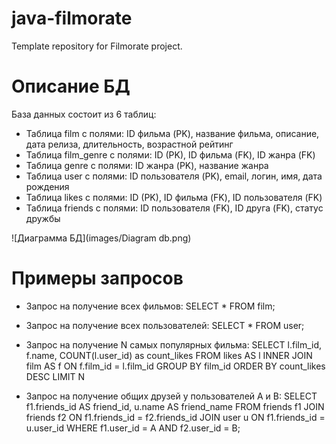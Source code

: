 # java-filmorate
Template repository for Filmorate project.

# Описание БД
База данных состоит из 6 таблиц:
- Таблица film с полями: ID фильма (PK), название фильма, описание, дата релиза, длительность, возрастной рейтинг
- Таблица film_genre с полями: ID (PK), ID фильма (FK), ID жанра (FK)
- Таблица genre с полями: ID жанра (PK), название жанра
- Таблица user с полями: ID пользователя (PK), email, логин, имя, дата рождения
- Таблица likes с полями: ID (PK), ID фильма (FK), ID пользователя (FK)
- Таблица friends с полями: ID пользователя (FK), ID друга (FK), статус дружбы

![Диаграмма БД](images/Diagram db.png)

# Примеры запросов

- Запрос на получение всех фильмов:
SELECT *
FROM film;

- Запрос на получение всех пользователей:
SELECT *
FROM user;

- Запрос на получение N самых популярных фильма:
SELECT l.film_id,
f.name,
COUNT(l.user_id) as count_likes
FROM likes AS l
INNER JOIN film AS f ON f.film_id = l.film_id
GROUP BY film_id
ORDER BY count_likes DESC
LIMIT N

- Запрос на получение общих друзей у пользователей A и B:
SELECT f1.friends_id AS friend_id,
u.name AS friend_name
FROM friends f1
JOIN friends f2 ON f1.friends_id = f2.friends_id
JOIN user u ON f1.friends_id = u.user_id
WHERE f1.user_id = A AND f2.user_id = B;

